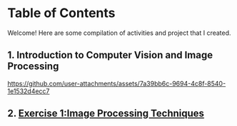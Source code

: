 # Table of Contents

Welcome! Here are some compilation of activities and project that I created.

## 1. Introduction to Computer Vision and Image Processing
https://github.com/user-attachments/assets/7a39bb6c-9694-4c8f-8540-1e1532d4ecc7

## 2. [Exercise 1:Image Processing Techniques](https://colab.research.google.com/drive/1vpu-mclJDewF94DGSM31ID1e4Gpos4d5#scrollTo=YuArdsiCwIR0)




